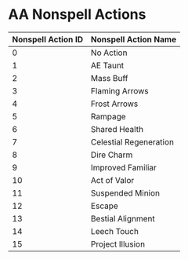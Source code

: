 # AA Nonspell Actions

| Nonspell Action ID | Nonspell Action Name |
| :--- | :--- |
| 0 | No Action |
| 1 | AE Taunt |
| 2 | Mass Buff |
| 3 | Flaming Arrows |
| 4 | Frost Arrows |
| 5 | Rampage |
| 6 | Shared Health |
| 7 | Celestial Regeneration |
| 8 | Dire Charm |
| 9 | Improved Familiar |
| 10 | Act of Valor |
| 11 | Suspended Minion |
| 12 | Escape |
| 13 | Bestial Alignment |
| 14 | Leech Touch |
| 15 | Project Illusion |

